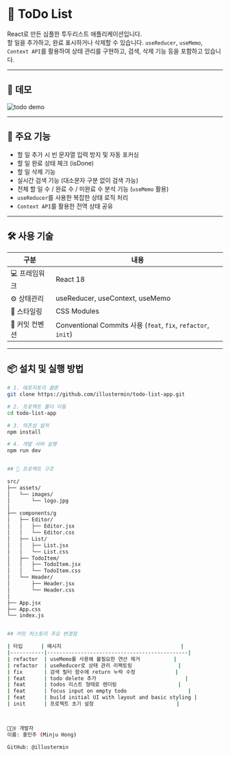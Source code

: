# 📝 ToDo List

React로 만든 심플한 투두리스트 애플리케이션입니다.  
할 일을 추가하고, 완료 표시하거나 삭제할 수 있습니다.
`useReducer`, `useMemo`, `Context API`를 활용하여 상태 관리를 구현하고, 검색, 삭제 기능 등을 포함하고 있습니다.

---

## 📸 데모

![todo demo](./screenshot.png)

---

## 🚀 주요 기능

- 할 일 추가 시 빈 문자열 입력 방지 및 자동 포커싱
- 할 일 완료 상태 체크 (isDone)
- 할 일 삭제 기능
- 실시간 검색 기능 (대소문자 구분 없이 검색 가능)
- 전체 할 일 수 / 완료 수 / 미완료 수 분석 기능 (`useMemo` 활용)
- `useReducer`를 사용한 복잡한 상태 로직 처리
- `Context API`를 활용한 전역 상태 공유

---

## 🛠 사용 기술

| 구분           | 내용                                                          |
| -------------- | ------------------------------------------------------------- |
| 💻 프레임워크  | React 18                                                      |
| ⚙ 상태관리     | useReducer, useContext, useMemo                               |
| 🎨 스타일링    | CSS Modules                                                   |
| 💬 커밋 컨벤션 | Conventional Commits 사용 (`feat`, `fix`, `refactor`, `init`) |

---

## 📦 설치 및 실행 방법

```bash
# 1. 레포지토리 클론
git clone https://github.com/illustermin/todo-list-app.git

# 2. 프로젝트 폴더 이동
cd todo-list-app

# 3. 의존성 설치
npm install

# 4. 개발 서버 실행
npm run dev


## 📁 프로젝트 구조

src/
├── assets/
│   └── images/
│       └── logo.jpg
│
├── components/g
│   ├── Editor/
│   │   ├── Editor.jsx
│   │   └── Editor.css
│   ├── List/
│   │   ├── List.jsx
│   │   └── List.css
│   ├── TodoItem/
│   │   ├── TodoItem.jsx
│   │   └── TodoItem.css
│   └── Header/
│       ├── Header.jsx
│       └── Header.css
│
├── App.jsx
├── App.css
└── index.js


## 커밋 히스토리 주요 변경점

| 타입      | 메시지                                       |
|-----------|----------------------------------------------|
| refactor  | useMemo를 사용해 불필요한 연산 제거           |
| refactor  | useReducer로 상태 관리 리팩토링               |
| fix       | 검색 필터 함수에 return 누락 수정             |
| feat      | todo delete 추가                             |
| feat      | todos 리스트 형태로 렌더링                    |
| feat      | focus input on empty todo                    |
| feat      | build initial UI with layout and basic styling |
| init      | 프로젝트 초기 설정                           |



🙋🏻‍♀️ 개발자
이름: 홍민주 (Minju Hong)

GitHub: @illustermin

```
